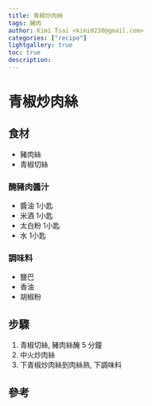 ```yaml
---
title: 青椒炒肉絲
tags: 豬肉
author: Kimi Tsai <kimi0230@gmail.com>
categories: ["recipe"]
lightgallery: true
toc: true
description:
---
```

# 青椒炒肉絲

## 食材
* 豬肉絲
* 青椒切絲

### 醃豬肉醬汁
* 醬油 1小匙
* 米酒 1小匙
* 太白粉 1小匙
* 水 1小匙

### 調味料
* 鹽巴
* 香油
* 胡椒粉

## 步驟
1. 青椒切絲, 豬肉絲醃 5 分鐘
2. 中火炒肉絲
3. 下青椒炒肉絲到肉絲熟, 下調味料


## 參考

